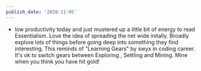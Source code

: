 ```yaml
---
publish_date: '2020-11-05'
---
```

- low productivity today and just mustered up a little bit of energy to read Essentialism. Love the idea of spreading the net wide initally. Broadly explore lots of things before going deep into something they find interesting. This reminds of "Learning Gears" by swyx in coding career. It's ok to switch gears between Exploring , Settling and Mining. Mine when you think you have hit gold! 
